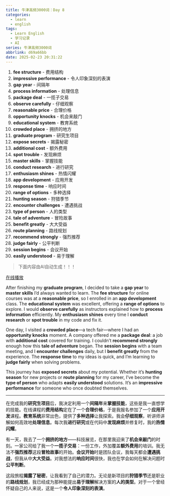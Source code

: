```yaml
---
title: 牛津高频3000词：Day 8
categories:
  - learn
  - english
tags:
  - Learn English
  - 学习记录
  - AI
series: 牛津高频3000词
abbrlink: d69a66bb
date: 2025-02-23 20:31:22
---
```

1. **fee structure** - 费用结构
2. **impressive performance** - 令人印象深刻的表演
3. **gap year** - 间隔年
4. **process information** - 处理信息
5. **package deal** - 一揽子交易
6. **observe carefully** - 仔细观察
7. **reasonable price** - 合理价格
8. **opportunity knocks** - 机会来敲门
9. **educational system** - 教育系统
10. **crowded place** - 拥挤的地方
11. **graduate program** - 研究生项目
12. **expose secrets** - 揭露秘密
13. **additional cost** - 额外费用
14. **spot trouble** - 发现麻烦
15. **master skills** - 掌握技能
16. **conduct research** - 进行研究
17. **enthusiasm shines** - 热情闪耀
18. **app development** - 应用开发
19. **response time** - 响应时间
20. **range of options** - 多种选择
21. **hunting season** - 狩猎季节
22. **encounter challenges** - 遭遇挑战
23. **type of person** - 人的类型
24. **tale of adventure** - 冒险故事
25. **benefit greatly** - 大大受益
26. **route planning** - 路线规划
27. **recommend strongly** - 强烈推荐
28. **judge fairly** - 公平判断
29. **session begins** - 会议开始
30. **easily understood** - 易于理解

>下面内容由AI自动生成！！！

[在线播放](https://www.naturalreaders.com/online/?s=V3395a1aae5f9b40248452bb3e3d786dd6.txt&t=Shared%20Text%20File%202025-02-23T12%3A29%3A44.539Z)

After finishing my **graduate program**, I decided to take a **gap year** to **master skills** I’d always wanted to learn. The **fee structure** for online courses was at a **reasonable price**, so I enrolled in an **app development** class. The **educational system** was excellent, offering a **range of options** to explore. I would **observe carefully** as instructors explained how to **process information** efficiently. My **enthusiasm shines** every time I **conduct research** or **spot trouble** in my code and fix it.

One day, I visited a **crowded place**—a tech fair—where I had an **opportunity knocks** moment. A company offered me a **package deal**: a job with **additional cost** covered for training. I couldn’t **recommend strongly** enough how this **tale of adventure** began. The **session begins** with a team meeting, and I **encounter challenges** daily, but I **benefit greatly** from the experience. The **response time** to my ideas is quick, and I’m learning to **judge fairly** when solving problems.

This journey has **exposed secrets** about my potential. Whether it’s **hunting season** for new projects or **route planning** for my career, I’ve become the **type of person** who adapts **easily understood** solutions. It’s an **impressive performance** for someone who once doubted themselves.

---

在完成我的**研究生项目**后，我决定利用一个**间隔年**来**掌握技能**，这些是我一直想学的技能。在线课程的**费用结构**定在了一个**合理价格**，于是我报名参加了一个**应用开发**课程。**教育系统**非常出色，提供了**多种选择**让我探索。我会**仔细观察**，听讲师讲解如何高效地**处理信息**。每次我**进行研究**或在代码中**发现麻烦**并修复时，我的**热情闪耀**。

有一天，我去了一个**拥挤的地方**——科技展览，在那里我迎来了**机会来敲门**的时刻。一家公司给了我一个**一揽子交易**：一份工作，外加覆盖**额外费用**的培训。我无法不**强烈推荐**这段**冒险故事**的开始。**会议开始**时是团队会议，我每天都会**遭遇挑战**，但我从中**大大受益**。对我想法的**响应时间**很快，我也在学会如何在解决问题时**公平判断**。

这段旅程**揭露了秘密**，让我看到了自己的潜力。无论是新项目的**狩猎季节**还是职业的**路线规划**，我已经成为那种能提出**易于理解**解决方案的**人的类型**。对于一个曾经怀疑自己的人来说，这是一个**令人印象深刻的表演**。